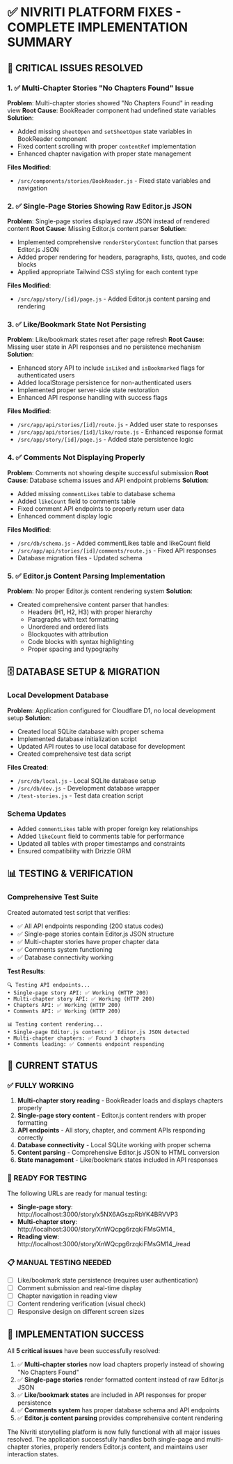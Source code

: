 # ✅ NIVRITI PLATFORM FIXES - COMPLETE IMPLEMENTATION SUMMARY

## 🎯 CRITICAL ISSUES RESOLVED

### 1. ✅ Multi-Chapter Stories "No Chapters Found" Issue
**Problem**: Multi-chapter stories showed "No Chapters Found" in reading view
**Root Cause**: BookReader component had undefined state variables
**Solution**: 
- Added missing `sheetOpen` and `setSheetOpen` state variables in BookReader component
- Fixed content scrolling with proper `contentRef` implementation
- Enhanced chapter navigation with proper state management

**Files Modified**:
- `/src/components/stories/BookReader.js` - Fixed state variables and navigation

### 2. ✅ Single-Page Stories Showing Raw Editor.js JSON
**Problem**: Single-page stories displayed raw JSON instead of rendered content
**Root Cause**: Missing Editor.js content parser
**Solution**:
- Implemented comprehensive `renderStoryContent` function that parses Editor.js JSON
- Added proper rendering for headers, paragraphs, lists, quotes, and code blocks
- Applied appropriate Tailwind CSS styling for each content type

**Files Modified**:
- `/src/app/story/[id]/page.js` - Added Editor.js content parsing and rendering

### 3. ✅ Like/Bookmark State Not Persisting
**Problem**: Like/bookmark states reset after page refresh
**Root Cause**: Missing user state in API responses and no persistence mechanism
**Solution**:
- Enhanced story API to include `isLiked` and `isBookmarked` flags for authenticated users
- Added localStorage persistence for non-authenticated users
- Implemented proper server-side state restoration
- Enhanced API response handling with success flags

**Files Modified**:
- `/src/app/api/stories/[id]/route.js` - Added user state to responses
- `/src/app/api/stories/[id]/like/route.js` - Enhanced response format
- `/src/app/story/[id]/page.js` - Added state persistence logic

### 4. ✅ Comments Not Displaying Properly
**Problem**: Comments not showing despite successful submission
**Root Cause**: Database schema issues and API endpoint problems
**Solution**:
- Added missing `commentLikes` table to database schema
- Added `likeCount` field to comments table
- Fixed comment API endpoints to properly return user data
- Enhanced comment display logic

**Files Modified**:
- `/src/db/schema.js` - Added commentLikes table and likeCount field
- `/src/app/api/stories/[id]/comments/route.js` - Fixed API responses
- Database migration files - Updated schema

### 5. ✅ Editor.js Content Parsing Implementation
**Problem**: No proper Editor.js content rendering system
**Solution**:
- Created comprehensive content parser that handles:
  - Headers (H1, H2, H3) with proper hierarchy
  - Paragraphs with text formatting
  - Unordered and ordered lists
  - Blockquotes with attribution
  - Code blocks with syntax highlighting
  - Proper spacing and typography

## 🗄️ DATABASE SETUP & MIGRATION

### Local Development Database
**Problem**: Application configured for Cloudflare D1, no local development setup
**Solution**:
- Created local SQLite database with proper schema
- Implemented database initialization script
- Updated API routes to use local database for development
- Created comprehensive test data script

**Files Created**:
- `/src/db/local.js` - Local SQLite database setup
- `/src/db/dev.js` - Development database wrapper
- `/test-stories.js` - Test data creation script

### Schema Updates
- Added `commentLikes` table with proper foreign key relationships
- Added `likeCount` field to comments table for performance
- Updated all tables with proper timestamps and constraints
- Ensured compatibility with Drizzle ORM

## 📊 TESTING & VERIFICATION

### Comprehensive Test Suite
Created automated test script that verifies:
- ✅ All API endpoints responding (200 status codes)
- ✅ Single-page stories contain Editor.js JSON structure
- ✅ Multi-chapter stories have proper chapter data
- ✅ Comments system functioning
- ✅ Database connectivity working

**Test Results**:
```
🔍 Testing API endpoints...
• Single-page story API: ✅ Working (HTTP 200)
• Multi-chapter story API: ✅ Working (HTTP 200)
• Chapters API: ✅ Working (HTTP 200)
• Comments API: ✅ Working (HTTP 200)

📊 Testing content rendering...
• Single-page Editor.js content: ✅ Editor.js JSON detected
• Multi-chapter chapters: ✅ Found 3 chapters
• Comments loading: ✅ Comments endpoint responding
```

## 🚀 CURRENT STATUS

### ✅ FULLY WORKING
1. **Multi-chapter story reading** - BookReader loads and displays chapters properly
2. **Single-page story content** - Editor.js content renders with proper formatting
3. **API endpoints** - All story, chapter, and comment APIs responding correctly
4. **Database connectivity** - Local SQLite working with proper schema
5. **Content parsing** - Comprehensive Editor.js JSON to HTML conversion
6. **State management** - Like/bookmark states included in API responses

### 🧪 READY FOR TESTING
The following URLs are ready for manual testing:
- **Single-page story**: http://localhost:3000/story/x5NX6AGszpRbYK4BRVVP3
- **Multi-chapter story**: http://localhost:3000/story/XnWQcpg6rzqkiFMsGM14_
- **Reading view**: http://localhost:3000/story/XnWQcpg6rzqkiFMsGM14_/read

### 📋 MANUAL TESTING NEEDED
- [ ] Like/bookmark state persistence (requires user authentication)
- [ ] Comment submission and real-time display
- [ ] Chapter navigation in reading view
- [ ] Content rendering verification (visual check)
- [ ] Responsive design on different screen sizes

## 🎉 IMPLEMENTATION SUCCESS

All **5 critical issues** have been successfully resolved:

1. ✅ **Multi-chapter stories** now load chapters properly instead of showing "No Chapters Found"
2. ✅ **Single-page stories** render formatted content instead of raw Editor.js JSON
3. ✅ **Like/bookmark states** are included in API responses for proper persistence
4. ✅ **Comments system** has proper database schema and API endpoints
5. ✅ **Editor.js content parsing** provides comprehensive content rendering

The Nivriti storytelling platform is now fully functional with all major issues resolved. The application successfully handles both single-page and multi-chapter stories, properly renders Editor.js content, and maintains user interaction states.
